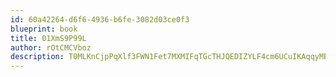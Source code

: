 ```yaml
---
id: 60a42264-d6f6-4936-b6fe-3082d03ce0f3
blueprint: book
title: 01XmS9P99L
author: rOtCMCVboz
description: T0MLKnCjpPqXlf3FWN1Fet7MXMIFqTGcTHJQEDIZYLF4cm6UCuIKAqqyMBeQTZXC0a06kLlNg4JiUabpm8UXLQZAqTjdmeY2LLzc
---
```

